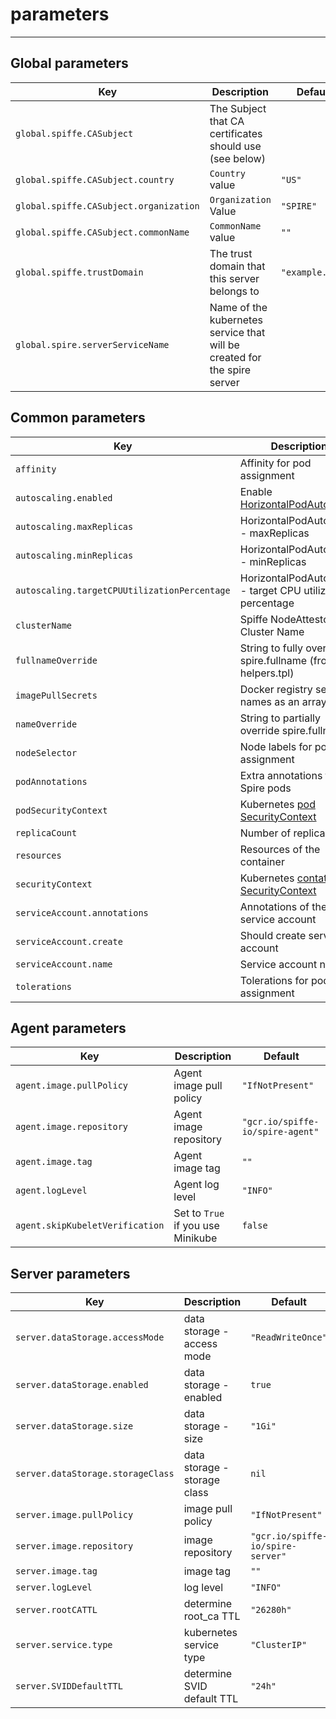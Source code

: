 
# parameters
___
## Global parameters
| Key                                    | Description                                                              | Default         |
|----------------------------------------|--------------------------------------------------------------------------|-----------------|
| `global.spiffe.CASubject`              | The Subject that CA certificates should use (see below)	                 |                 |
| `global.spiffe.CASubject.country`      | `Country` value                                                          | `"US"`          |
| `global.spiffe.CASubject.organization` | `Organization` Value                                                     | `"SPIRE"`       |
| `global.spiffe.CASubject.commonName`   | `CommonName` value                                                       | `""`            |
| `global.spiffe.trustDomain`            | The trust domain that this server belongs to 	                           | `"example.org"` |
| `global.spire.serverServiceName`       | Name of the kubernetes service that will be created for the spire server |                 |

## Common parameters
| Key                                          | Description                                                                                                  | Default             |
|----------------------------------------------|--------------------------------------------------------------------------------------------------------------|---------------------|
| `affinity`                                   | Affinity for pod assignment	                                                                                 | `{}`                |
| `autoscaling.enabled`                        | Enable [HorizontalPodAutoscaler](https://kubernetes.io/docs/tasks/run-application/horizontal-pod-autoscale/) | `false`             |
| `autoscaling.maxReplicas`                    | HorizontalPodAutoscaler - maxReplicas                                                                        | `100`               |
| `autoscaling.minReplicas`                    | HorizontalPodAutoscaler - minReplicas                                                                        | `1`                 |
| `autoscaling.targetCPUUtilizationPercentage` | HorizontalPodAutoscaler - target CPU utilization percentage                                                  | `80`                |
| `clusterName`                                | Spiffe NodeAttestor Cluster Name                                                                             | `"example-cluster"` |
| `fullnameOverride`                           | String to fully override spire.fullname (from helpers.tpl)                                                   | `""`                |
| `imagePullSecrets`                           | Docker registry secret names as an array                                                                     | `[]`                |
| `nameOverride`                               | String to partially override spire.fullname	                                                                 | `""`                |
| `nodeSelector`                               | Node labels for pod assignment                                                                               | `{}`                |
| `podAnnotations`                             | Extra annotations for Spire pods	                                                                            | `{}`                |
| `podSecurityContext`                         | Kubernetes [pod SecurityContext](https://jamesdefabia.github.io/docs/user-guide/security-context/)           | `{}`                |
| `replicaCount`                               | Number of replicas	                                                                                          | `1`                 |
| `resources`                                  | Resources of the container                                                                                   | `{}`                |
| `securityContext`                            | Kubernetes [contatiner SecurityContext](https://jamesdefabia.github.io/docs/user-guide/security-context/)    | `{}`                |
| `serviceAccount.annotations`                 | Annotations of the service account                                                                           | `{}`                |
| `serviceAccount.create`                      | Should create service account                                                                                | `true`              |
| `serviceAccount.name  `                      | Service account name                                                                                         | `""`                |
| `tolerations`                                | Tolerations for pod assignment	                                                                              | `[]`                |

## Agent parameters
| Key                                          | Description                       | Default                           |
|----------------------------------------------|-----------------------------------|-----------------------------------|
| `agent.image.pullPolicy`                     | Agent image pull policy           | `"IfNotPresent"`                  |
| `agent.image.repository`                     | Agent image repository            | `"gcr.io/spiffe-io/spire-agent"`  |
| `agent.image.tag`                            | Agent image tag                   | `""`                              |
| `agent.logLevel `                            | Agent log level                   | `"INFO"`                          |
| `agent.skipKubeletVerification`              | Set to `True` if you use Minikube | `false`                           |


## Server parameters
| Key                               | Description                  | Default                           |
|-----------------------------------|------------------------------|-----------------------------------|
| `server.dataStorage.accessMode`   | data storage - access mode   | `"ReadWriteOnce"`                 |
| `server.dataStorage.enabled  `    | data storage - enabled       | `true`                            |
| `server.dataStorage.size`         | data storage - size          | `"1Gi"`                           |
| `server.dataStorage.storageClass` | data storage - storage class | `nil`                             |
| `server.image.pullPolicy`         | image pull policy            | `"IfNotPresent"`                  |
| `server.image.repository`         | image repository             | `"gcr.io/spiffe-io/spire-server"` |
| `server.image.tag`                | image tag                    | `""`                              |
| `server.logLevel`                 | log level                    | `"INFO"`                          |
| `server.rootCATTL`                | determine root_ca TTL        | `"26280h"`                        |
| `server.service.type`             | kubernetes service type      | `"ClusterIP"`                     |
| `server.SVIDDefaultTTL`           | determine SVID default TTL   | `"24h"`                           |

